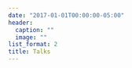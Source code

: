 ```yaml
---
date: "2017-01-01T00:00:00-05:00"
header:
  caption: ""
  image: ""
list_format: 2
title: Talks
---
```

